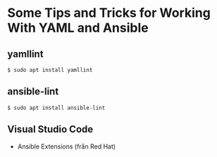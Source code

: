 # Some Tips and Tricks for Working With YAML and Ansible

## yamllint

    $ sudo apt install yamllint

## ansible-lint

    $ sudo apt install ansible-lint

## Visual Studio Code

- Ansible Extensions (från Red Hat)
